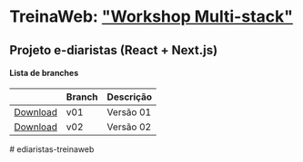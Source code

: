 # TreinaWeb: ["Workshop Multi-stack"](https://www.treinaweb.com.br/painel/multi-stack)

## Projeto e-diaristas (React + Next.js)

#### Lista de branches

|                                                                                              | Branch | Descrição |
| -------------------------------------------------------------------------------------------- | ------ | --------- |
| [Download](https://github.com/treinaweb/treinaweb-workshop-multistack-react/archive/v01.zip) | v01    | Versão 01 |
| [Download](https://github.com/treinaweb/treinaweb-workshop-multistack-react/archive/v02.zip) | v02    | Versão 02 |
#   e d i a r i s t a s - t r e i n a w e b  
 